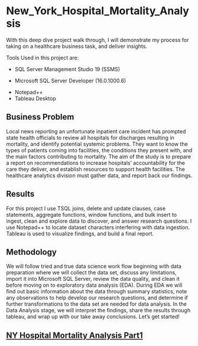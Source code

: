 # New_York_Hospital_Mortality_Analysis

With this deep dive project walk through, I will demonstrate my process for taking on a healthcare business task, and deliver insights.  

Tools Used in this project are:
-	SQL Server Management Studio	19 (SSMS)
*	Microsoft SQL Server Developer (16.0.1000.6)
+	Notepad++
+	Tableau Desktop

## Business Problem
Local news reporting an unfortunate inpatient care incident has prompted state health officials to review all hospitals for discharges resulting in mortality, and identify potential systemic problems. They want to know the types of patients coming into facilities, the conditions they present with, and the main factors contributing to mortality. The aim of the study is to prepare a report on recommendations to increase hospitals’ accountability for the care they deliver, and establish resources to support health facilities. The healthcare analytics division must gather data, and report back our findings.

## Results

For this project I use TSQL joins, delete and update clauses, case statements, aggregate functions, window functions, and bulk insert to ingest, clean and explore data to discover, and answer research questions. I use Notepad++ to locate dataset characters interfering with data ingestion. Tableau is used to visualize findings, and build a final report.

## Methodology

We will follow tried and true data science work flow beginning with data preparation where we will collect the data set, discuss any limitations, import it into Microsoft SQL Server, review the data quality, and clean it before moving on to exploratory data analysis (EDA). 
During EDA we will find out basic information about the data through summary statistics, note any observations to help develop our research questions, and determine if further transformations to the data set are needed for data analysis. 
In the Data Analysis stage, we will interpret the findings, share the results through tableau, and wrap up with our take away conclusions. Let’s get started!

## [NY Hospital Mortality Analysis Part1](https://github.com/cgjohnso/New_York_Hospital_Mortality_Analysis/blob/main/SPARC2019_NY_Hospital_Mortality_Analysis_Part1.pdf)
